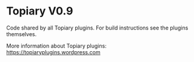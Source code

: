 # Topiary V0.9
Code shared by all Topiary plugins.  For build instructions see the plugins themselves.

More information about Topiary plugins: https://topiaryplugins.wordpress.com
